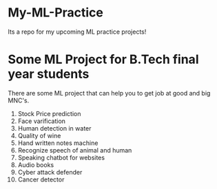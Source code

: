 # My-ML-Practice
Its a repo for my upcoming ML practice projects!
# Some ML Project for B.Tech final year students
There are some ML project that can help you to get job at good and big MNC's.
1. Stock Price prediction
2. Face varification
3. Human detection in water
4. Quality of wine
5. Hand written notes machine
6. Recognize speech of animal and human
7. Speaking chatbot for websites
8. Audio books
9. Cyber attack defender
10. Cancer detector

